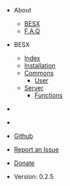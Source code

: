 - About
    - [BESX](/about/index)
    - [F.A.Q](/about/faq)
- BESX
    - [Index](/besx/index)  
    - [Installation](/besx/installation)
    - [Commons](#)
        - [User](/besx/commons/user)
    - [Server](#)
        - [Functions](#)
    
- []()
- []()  
- [Github](https://github.com/cadox8/besx)
- [Report an Issue](https://github.com/cadox8/besx/issues)
- [Donate](https://patreon.com/cadox8)  
- Version: 0.2.5
